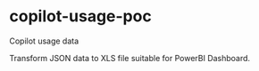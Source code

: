 # copilot-usage-poc
Copilot usage data

Transform JSON data to XLS file suitable for PowerBI Dashboard.